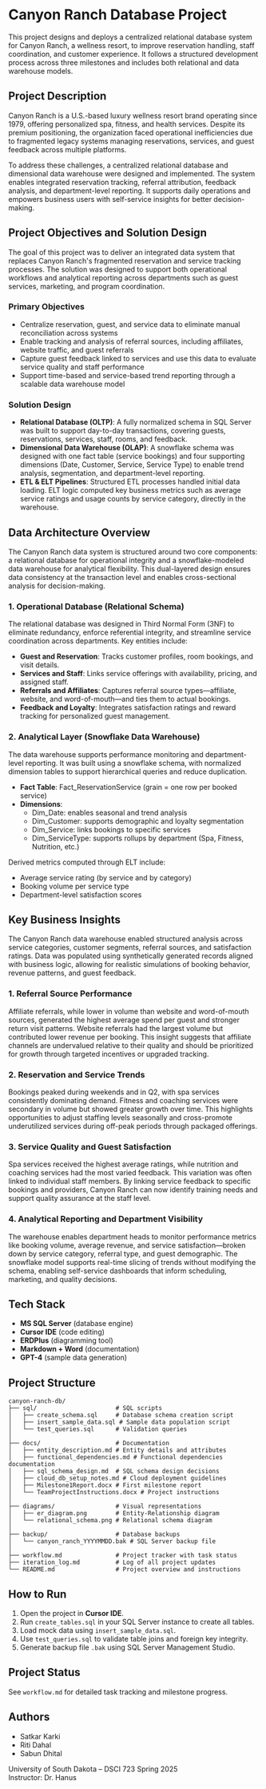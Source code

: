 # Canyon Ranch Database Project

This project designs and deploys a centralized relational database system for Canyon Ranch, a wellness resort, to improve reservation handling, staff coordination, and customer experience. It follows a structured development process across three milestones and includes both relational and data warehouse models.

## Project Description

Canyon Ranch is a U.S.-based luxury wellness resort brand operating since 1979, offering personalized spa, fitness, and health services. Despite its premium positioning, the organization faced operational inefficiencies due to fragmented legacy systems managing reservations, services, and guest feedback across multiple platforms.

To address these challenges, a centralized relational database and dimensional data warehouse were designed and implemented. The system enables integrated reservation tracking, referral attribution, feedback analysis, and department-level reporting. It supports daily operations and empowers business users with self-service insights for better decision-making.

## Project Objectives and Solution Design

The goal of this project was to deliver an integrated data system that replaces Canyon Ranch's fragmented reservation and service tracking processes. The solution was designed to support both operational workflows and analytical reporting across departments such as guest services, marketing, and program coordination.

### Primary Objectives

- Centralize reservation, guest, and service data to eliminate manual reconciliation across systems
- Enable tracking and analysis of referral sources, including affiliates, website traffic, and guest referrals
- Capture guest feedback linked to services and use this data to evaluate service quality and staff performance
- Support time-based and service-based trend reporting through a scalable data warehouse model

### Solution Design

- **Relational Database (OLTP)**: A fully normalized schema in SQL Server was built to support day-to-day transactions, covering guests, reservations, services, staff, rooms, and feedback.
- **Dimensional Data Warehouse (OLAP)**: A snowflake schema was designed with one fact table (service bookings) and four supporting dimensions (Date, Customer, Service, Service Type) to enable trend analysis, segmentation, and department-level reporting.
- **ETL & ELT Pipelines**: Structured ETL processes handled initial data loading. ELT logic computed key business metrics such as average service ratings and usage counts by service category, directly in the warehouse.

## Data Architecture Overview

The Canyon Ranch data system is structured around two core components: a relational database for operational integrity and a snowflake-modeled data warehouse for analytical flexibility. This dual-layered design ensures data consistency at the transaction level and enables cross-sectional analysis for decision-making.

### 1. Operational Database (Relational Schema)

The relational database was designed in Third Normal Form (3NF) to eliminate redundancy, enforce referential integrity, and streamline service coordination across departments. Key entities include:

- **Guest and Reservation**: Tracks customer profiles, room bookings, and visit details.
- **Services and Staff**: Links service offerings with availability, pricing, and assigned staff.
- **Referrals and Affiliates**: Captures referral source types—affiliate, website, and word-of-mouth—and ties them to actual bookings.
- **Feedback and Loyalty**: Integrates satisfaction ratings and reward tracking for personalized guest management.

### 2. Analytical Layer (Snowflake Data Warehouse)

The data warehouse supports performance monitoring and department-level reporting. It was built using a snowflake schema, with normalized dimension tables to support hierarchical queries and reduce duplication.

- **Fact Table**: Fact_ReservationService (grain = one row per booked service)
- **Dimensions**:
  - Dim_Date: enables seasonal and trend analysis
  - Dim_Customer: supports demographic and loyalty segmentation
  - Dim_Service: links bookings to specific services
  - Dim_ServiceType: supports rollups by department (Spa, Fitness, Nutrition, etc.)

Derived metrics computed through ELT include:
- Average service rating (by service and by category)
- Booking volume per service type
- Department-level satisfaction scores

## Key Business Insights

The Canyon Ranch data warehouse enabled structured analysis across service categories, customer segments, referral sources, and satisfaction ratings. Data was populated using synthetically generated records aligned with business logic, allowing for realistic simulations of booking behavior, revenue patterns, and guest feedback.

### 1. Referral Source Performance

Affiliate referrals, while lower in volume than website and word-of-mouth sources, generated the highest average spend per guest and stronger return visit patterns. Website referrals had the largest volume but contributed lower revenue per booking. This insight suggests that affiliate channels are undervalued relative to their quality and should be prioritized for growth through targeted incentives or upgraded tracking.

### 2. Reservation and Service Trends

Bookings peaked during weekends and in Q2, with spa services consistently dominating demand. Fitness and coaching services were secondary in volume but showed greater growth over time. This highlights opportunities to adjust staffing levels seasonally and cross-promote underutilized services during off-peak periods through packaged offerings.

### 3. Service Quality and Guest Satisfaction

Spa services received the highest average ratings, while nutrition and coaching services had the most varied feedback. This variation was often linked to individual staff members. By linking service feedback to specific bookings and providers, Canyon Ranch can now identify training needs and support quality assurance at the staff level.

### 4. Analytical Reporting and Department Visibility

The warehouse enables department heads to monitor performance metrics like booking volume, average revenue, and service satisfaction—broken down by service category, referral type, and guest demographic. The snowflake model supports real-time slicing of trends without modifying the schema, enabling self-service dashboards that inform scheduling, marketing, and quality decisions.

## Tech Stack

- **MS SQL Server** (database engine)
- **Cursor IDE** (code editing)
- **ERDPlus** (diagramming tool)
- **Markdown + Word** (documentation)
- **GPT-4** (sample data generation)

## Project Structure

```
canyon-ranch-db/
├── sql/                      # SQL scripts
│   ├── create_schema.sql     # Database schema creation script
│   ├── insert_sample_data.sql # Sample data population script
│   └── test_queries.sql      # Validation queries
│
├── docs/                     # Documentation
│   ├── entity_description.md # Entity details and attributes
│   ├── functional_dependencies.md # Functional dependencies documentation
│   ├── sql_schema_design.md  # SQL schema design decisions
│   ├── cloud_db_setup_notes.md # Cloud deployment guidelines
│   ├── Milestone1Report.docx # First milestone report
│   └── TeamProjectInstructions.docx # Project instructions
│
├── diagrams/                 # Visual representations
│   ├── er_diagram.png        # Entity-Relationship diagram
│   └── relational_schema.png # Relational schema diagram
│
├── backup/                   # Database backups
│   └── canyon_ranch_YYYYMMDD.bak # SQL Server backup file
│
├── workflow.md               # Project tracker with task status
├── iteration_log.md          # Log of all project updates
└── README.md                 # Project overview and instructions
```

## How to Run

1. Open the project in **Cursor IDE**.
2. Run `create_tables.sql` in your SQL Server instance to create all tables.
3. Load mock data using `insert_sample_data.sql`.
4. Use `test_queries.sql` to validate table joins and foreign key integrity.
5. Generate backup file `.bak` using SQL Server Management Studio.

## Project Status

See `workflow.md` for detailed task tracking and milestone progress.

## Authors

- Satkar Karki  
- Riti Dahal  
- Sabun Dhital  

University of South Dakota – DSCI 723 Spring 2025  
Instructor: Dr. Hanus
